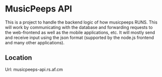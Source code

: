 MusicPeeps API
==============

This is a project to handle the backend logic of how musicpeeps RUNS.  This will work by communicating with the database and forwarding requests to the web-frontend as well as the mobile applications, etc.  It will mostly send and receive input using the json format (supported by the node.js frontend and many other applications). 

Location
--------------
Url: musicpeeps-api.rs.af.cm 
